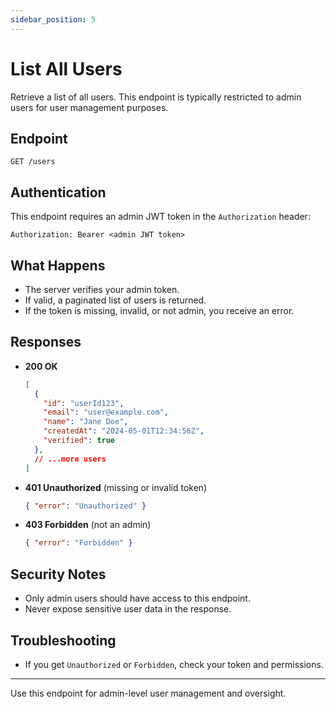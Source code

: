 ```yaml
---
sidebar_position: 5
---
```


# List All Users

Retrieve a list of all users. This endpoint is typically restricted to admin users for user management purposes.

## Endpoint

`GET /users`

## Authentication
This endpoint requires an admin JWT token in the `Authorization` header:

```
Authorization: Bearer <admin JWT token>
```

## What Happens
- The server verifies your admin token.
- If valid, a paginated list of users is returned.
- If the token is missing, invalid, or not admin, you receive an error.

## Responses

- **200 OK**
  ```json
  [
    {
      "id": "userId123",
      "email": "user@example.com",
      "name": "Jane Doe",
      "createdAt": "2024-05-01T12:34:56Z",
      "verified": true
    },
    // ...more users
  ]
  ```
- **401 Unauthorized** (missing or invalid token)
  ```json
  { "error": "Unauthorized" }
  ```
- **403 Forbidden** (not an admin)
  ```json
  { "error": "Forbidden" }
  ```

## Security Notes
- Only admin users should have access to this endpoint.
- Never expose sensitive user data in the response.

## Troubleshooting
- If you get `Unauthorized` or `Forbidden`, check your token and permissions.

---

Use this endpoint for admin-level user management and oversight. 